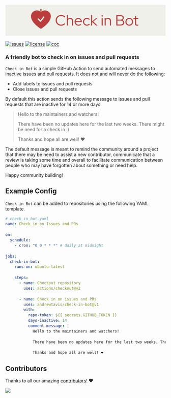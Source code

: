 <div align="center">
  <a href="https://github.com/andrewtavis/check-in-bot"><img src="https://raw.githubusercontent.com/andrewtavis/check-in-bot/main/.github/resources/CheckInBotGitHubBanner.png" width=1024 alt="Check in Bot logo"></a>
</div>

[![issues](https://img.shields.io/github/issues/andrewtavis/check-in-bot?label=%20&logo=github)](https://github.com/andrewtavis/check-in-bot/issues)
[![license](https://img.shields.io/github/license/andrewtavis/check-in-bot.svg?label=%20)](https://github.com/andrewtavis/check-in-bot/blob/main/LICENSE.txt)
[![coc](https://img.shields.io/badge/Contributor%20Covenant-ff69b4.svg)](https://github.com/andrewtavis/check-in-bot/blob/main/.github/CODE_OF_CONDUCT.md)

### A friendly bot to check in on issues and pull requests

`Check in Bot` is a simple GitHub Action to send automated messages to inactive issues and pull requests. It does not and will never do the following:

- Add labels to issues and pull requests
- Close issues and pull requests

By default this action sends the following message to issues and pull requests that are inactive for 14 or more days:

> Hello to the maintainers and watchers!
>
> There have been no updates here for the last two weeks. There might be need for a check in :)
>
> Thanks and hope all are well! ❤️

The default message is meant to remind the community around a project that there may be need to assist a new contributor, communicate that a review is taking some time and overall to facilitate communication between people who may have forgotten about something or need help.

Happy community building!

## Example Config

`Check in Bot` can be added to repositories using the following YAML template.

```yaml
# check_in_bot.yaml
name: Check in on Issues and PRs

on:
  schedule:
    - cron: "0 0 * * *" # daily at midnight

jobs:
  check-in-bot:
    runs-on: ubuntu-latest

    steps:
      - name: Checkout repository
        uses: actions/checkout@v2

      - name: Check in on issues and PRs
        uses: andrewtavis/check-in-bot@v1
        with:
          repo-token: ${{ secrets.GITHUB_TOKEN }}
          days-inactive: 14
          comment-message: |
            Hello to the maintainers and watchers!

            There have been no updates here for the last two weeks. There might be need for a check in :)

            Thanks and hope all are well! ❤️
```

## Contributors

Thanks to all our amazing [contributors](https://github.com/andrewtavis/check-in-bot/graphs/contributors)! ❤️

<a href="https://github.com/andrewtavis/check-in-bot/graphs/contributors">
  <img src="https://contrib.rocks/image?repo=andrewtavis/check-in-bot" />
</a>
